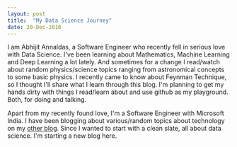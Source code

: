 ```yaml
---
layout: post
title:  "My Data Science Journey"
date: 20-Dec-2016
---
```


I am Abhijit Annaldas, a Software Engineer who recently fell in serious love with Data Science. I've been learning about Mathematics, Machine Learning and Deep Learning a lot lately. And sometimes for a change I read/watch about random physics/science topics ranging from astronomical concepts to some basic physics. I recently came to know about Feynman Technique, so I thought I'll share what I learn through this blog. I'm planning to get my hands dirty with things I read/learn about and use github as my playground. Both, for doing and talking.

Apart from my recently found love, I'm a Software Engineer with Microsoft India. I have been blogging about various/random topics about technology on my <a target="_blank" href="http://abhijitannaldas.com/">other blog</a>. Since I wanted to start with a clean slate, all about data science. I'm starting a new blog here.
